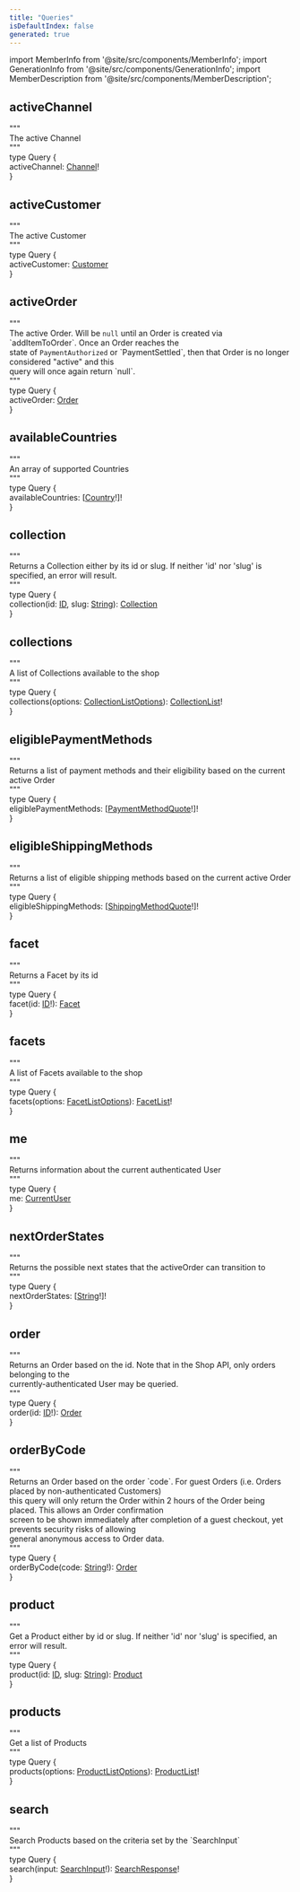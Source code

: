 ```yaml
---
title: "Queries"
isDefaultIndex: false
generated: true
---
```

<!-- This file was generated from the Vendure source. Do not modify. Instead, re-run the "docs:build" script -->
import MemberInfo from '@site/src/components/MemberInfo';
import GenerationInfo from '@site/src/components/GenerationInfo';
import MemberDescription from '@site/src/components/MemberDescription';



## activeChannel
<div class="graphql-code-block">
<div class="graphql-code-line top-level comment">"""</div>
<div class="graphql-code-line top-level comment">The active Channel</div>
<div class="graphql-code-line top-level comment">"""</div>
<div class="graphql-code-line top-level">type <span class="graphql-code-identifier">Query</span>
 &#123;</div>
<div class="graphql-code-line ">activeChannel: <a href="/reference/graphql-api/shop/object-types#channel">Channel</a>!</div>


<div class="graphql-code-line top-level">&#125;</div>
</div>

## activeCustomer
<div class="graphql-code-block">
<div class="graphql-code-line top-level comment">"""</div>
<div class="graphql-code-line top-level comment">The active Customer</div>
<div class="graphql-code-line top-level comment">"""</div>
<div class="graphql-code-line top-level">type <span class="graphql-code-identifier">Query</span>
 &#123;</div>
<div class="graphql-code-line ">activeCustomer: <a href="/reference/graphql-api/shop/object-types#customer">Customer</a></div>


<div class="graphql-code-line top-level">&#125;</div>
</div>

## activeOrder
<div class="graphql-code-block">
<div class="graphql-code-line top-level comment">"""</div>
<div class="graphql-code-line top-level comment">The active Order. Will be <code>null</code> until an Order is created via `addItemToOrder`. Once an Order reaches the</div>

<div class="graphql-code-line top-level comment">state of <code>PaymentAuthorized</code> or `PaymentSettled`, then that Order is no longer considered "active" and this</div>

<div class="graphql-code-line top-level comment">query will once again return `null`.</div>
<div class="graphql-code-line top-level comment">"""</div>
<div class="graphql-code-line top-level">type <span class="graphql-code-identifier">Query</span>
 &#123;</div>
<div class="graphql-code-line ">activeOrder: <a href="/reference/graphql-api/shop/object-types#order">Order</a></div>


<div class="graphql-code-line top-level">&#125;</div>
</div>

## availableCountries
<div class="graphql-code-block">
<div class="graphql-code-line top-level comment">"""</div>
<div class="graphql-code-line top-level comment">An array of supported Countries</div>
<div class="graphql-code-line top-level comment">"""</div>
<div class="graphql-code-line top-level">type <span class="graphql-code-identifier">Query</span>
 &#123;</div>
<div class="graphql-code-line ">availableCountries: [<a href="/reference/graphql-api/shop/object-types#country">Country</a>!]!</div>


<div class="graphql-code-line top-level">&#125;</div>
</div>

## collection
<div class="graphql-code-block">
<div class="graphql-code-line top-level comment">"""</div>
<div class="graphql-code-line top-level comment">Returns a Collection either by its id or slug. If neither 'id' nor 'slug' is specified, an error will result.</div>
<div class="graphql-code-line top-level comment">"""</div>
<div class="graphql-code-line top-level">type <span class="graphql-code-identifier">Query</span>
 &#123;</div>
<div class="graphql-code-line ">collection(id: <a href="/reference/graphql-api/shop/object-types#id">ID</a>, slug: <a href="/reference/graphql-api/shop/object-types#string">String</a>): <a href="/reference/graphql-api/shop/object-types#collection">Collection</a></div>


<div class="graphql-code-line top-level">&#125;</div>
</div>

## collections
<div class="graphql-code-block">
<div class="graphql-code-line top-level comment">"""</div>
<div class="graphql-code-line top-level comment">A list of Collections available to the shop</div>
<div class="graphql-code-line top-level comment">"""</div>
<div class="graphql-code-line top-level">type <span class="graphql-code-identifier">Query</span>
 &#123;</div>
<div class="graphql-code-line ">collections(options: <a href="/reference/graphql-api/shop/input-types#collectionlistoptions">CollectionListOptions</a>): <a href="/reference/graphql-api/shop/object-types#collectionlist">CollectionList</a>!</div>


<div class="graphql-code-line top-level">&#125;</div>
</div>

## eligiblePaymentMethods
<div class="graphql-code-block">
<div class="graphql-code-line top-level comment">"""</div>
<div class="graphql-code-line top-level comment">Returns a list of payment methods and their eligibility based on the current active Order</div>
<div class="graphql-code-line top-level comment">"""</div>
<div class="graphql-code-line top-level">type <span class="graphql-code-identifier">Query</span>
 &#123;</div>
<div class="graphql-code-line ">eligiblePaymentMethods: [<a href="/reference/graphql-api/shop/object-types#paymentmethodquote">PaymentMethodQuote</a>!]!</div>


<div class="graphql-code-line top-level">&#125;</div>
</div>

## eligibleShippingMethods
<div class="graphql-code-block">
<div class="graphql-code-line top-level comment">"""</div>
<div class="graphql-code-line top-level comment">Returns a list of eligible shipping methods based on the current active Order</div>
<div class="graphql-code-line top-level comment">"""</div>
<div class="graphql-code-line top-level">type <span class="graphql-code-identifier">Query</span>
 &#123;</div>
<div class="graphql-code-line ">eligibleShippingMethods: [<a href="/reference/graphql-api/shop/object-types#shippingmethodquote">ShippingMethodQuote</a>!]!</div>


<div class="graphql-code-line top-level">&#125;</div>
</div>

## facet
<div class="graphql-code-block">
<div class="graphql-code-line top-level comment">"""</div>
<div class="graphql-code-line top-level comment">Returns a Facet by its id</div>
<div class="graphql-code-line top-level comment">"""</div>
<div class="graphql-code-line top-level">type <span class="graphql-code-identifier">Query</span>
 &#123;</div>
<div class="graphql-code-line ">facet(id: <a href="/reference/graphql-api/shop/object-types#id">ID</a>!): <a href="/reference/graphql-api/shop/object-types#facet">Facet</a></div>


<div class="graphql-code-line top-level">&#125;</div>
</div>

## facets
<div class="graphql-code-block">
<div class="graphql-code-line top-level comment">"""</div>
<div class="graphql-code-line top-level comment">A list of Facets available to the shop</div>
<div class="graphql-code-line top-level comment">"""</div>
<div class="graphql-code-line top-level">type <span class="graphql-code-identifier">Query</span>
 &#123;</div>
<div class="graphql-code-line ">facets(options: <a href="/reference/graphql-api/shop/input-types#facetlistoptions">FacetListOptions</a>): <a href="/reference/graphql-api/shop/object-types#facetlist">FacetList</a>!</div>


<div class="graphql-code-line top-level">&#125;</div>
</div>

## me
<div class="graphql-code-block">
<div class="graphql-code-line top-level comment">"""</div>
<div class="graphql-code-line top-level comment">Returns information about the current authenticated User</div>
<div class="graphql-code-line top-level comment">"""</div>
<div class="graphql-code-line top-level">type <span class="graphql-code-identifier">Query</span>
 &#123;</div>
<div class="graphql-code-line ">me: <a href="/reference/graphql-api/shop/object-types#currentuser">CurrentUser</a></div>


<div class="graphql-code-line top-level">&#125;</div>
</div>

## nextOrderStates
<div class="graphql-code-block">
<div class="graphql-code-line top-level comment">"""</div>
<div class="graphql-code-line top-level comment">Returns the possible next states that the activeOrder can transition to</div>
<div class="graphql-code-line top-level comment">"""</div>
<div class="graphql-code-line top-level">type <span class="graphql-code-identifier">Query</span>
 &#123;</div>
<div class="graphql-code-line ">nextOrderStates: [<a href="/reference/graphql-api/shop/object-types#string">String</a>!]!</div>


<div class="graphql-code-line top-level">&#125;</div>
</div>

## order
<div class="graphql-code-block">
<div class="graphql-code-line top-level comment">"""</div>
<div class="graphql-code-line top-level comment">Returns an Order based on the id. Note that in the Shop API, only orders belonging to the</div>

<div class="graphql-code-line top-level comment">currently-authenticated User may be queried.</div>
<div class="graphql-code-line top-level comment">"""</div>
<div class="graphql-code-line top-level">type <span class="graphql-code-identifier">Query</span>
 &#123;</div>
<div class="graphql-code-line ">order(id: <a href="/reference/graphql-api/shop/object-types#id">ID</a>!): <a href="/reference/graphql-api/shop/object-types#order">Order</a></div>


<div class="graphql-code-line top-level">&#125;</div>
</div>

## orderByCode
<div class="graphql-code-block">
<div class="graphql-code-line top-level comment">"""</div>
<div class="graphql-code-line top-level comment">Returns an Order based on the order `code`. For guest Orders (i.e. Orders placed by non-authenticated Customers)</div>

<div class="graphql-code-line top-level comment">this query will only return the Order within 2 hours of the Order being placed. This allows an Order confirmation</div>

<div class="graphql-code-line top-level comment">screen to be shown immediately after completion of a guest checkout, yet prevents security risks of allowing</div>

<div class="graphql-code-line top-level comment">general anonymous access to Order data.</div>
<div class="graphql-code-line top-level comment">"""</div>
<div class="graphql-code-line top-level">type <span class="graphql-code-identifier">Query</span>
 &#123;</div>
<div class="graphql-code-line ">orderByCode(code: <a href="/reference/graphql-api/shop/object-types#string">String</a>!): <a href="/reference/graphql-api/shop/object-types#order">Order</a></div>


<div class="graphql-code-line top-level">&#125;</div>
</div>

## product
<div class="graphql-code-block">
<div class="graphql-code-line top-level comment">"""</div>
<div class="graphql-code-line top-level comment">Get a Product either by id or slug. If neither 'id' nor 'slug' is specified, an error will result.</div>
<div class="graphql-code-line top-level comment">"""</div>
<div class="graphql-code-line top-level">type <span class="graphql-code-identifier">Query</span>
 &#123;</div>
<div class="graphql-code-line ">product(id: <a href="/reference/graphql-api/shop/object-types#id">ID</a>, slug: <a href="/reference/graphql-api/shop/object-types#string">String</a>): <a href="/reference/graphql-api/shop/object-types#product">Product</a></div>


<div class="graphql-code-line top-level">&#125;</div>
</div>

## products
<div class="graphql-code-block">
<div class="graphql-code-line top-level comment">"""</div>
<div class="graphql-code-line top-level comment">Get a list of Products</div>
<div class="graphql-code-line top-level comment">"""</div>
<div class="graphql-code-line top-level">type <span class="graphql-code-identifier">Query</span>
 &#123;</div>
<div class="graphql-code-line ">products(options: <a href="/reference/graphql-api/shop/input-types#productlistoptions">ProductListOptions</a>): <a href="/reference/graphql-api/shop/object-types#productlist">ProductList</a>!</div>


<div class="graphql-code-line top-level">&#125;</div>
</div>

## search
<div class="graphql-code-block">
<div class="graphql-code-line top-level comment">"""</div>
<div class="graphql-code-line top-level comment">Search Products based on the criteria set by the `SearchInput`</div>
<div class="graphql-code-line top-level comment">"""</div>
<div class="graphql-code-line top-level">type <span class="graphql-code-identifier">Query</span>
 &#123;</div>
<div class="graphql-code-line ">search(input: <a href="/reference/graphql-api/shop/input-types#searchinput">SearchInput</a>!): <a href="/reference/graphql-api/shop/object-types#searchresponse">SearchResponse</a>!</div>


<div class="graphql-code-line top-level">&#125;</div>
</div>
